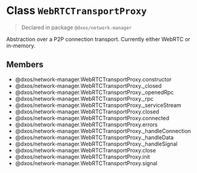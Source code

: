 # Class `WebRTCTransportProxy`
> Declared in package `@dxos/network-manager`

Abstraction over a P2P connection transport. Currently either WebRTC or in-memory.

## Members
- @dxos/network-manager.WebRTCTransportProxy.constructor
- @dxos/network-manager.WebRTCTransportProxy._closed
- @dxos/network-manager.WebRTCTransportProxy._openedRpc
- @dxos/network-manager.WebRTCTransportProxy._rpc
- @dxos/network-manager.WebRTCTransportProxy._serviceStream
- @dxos/network-manager.WebRTCTransportProxy.closed
- @dxos/network-manager.WebRTCTransportProxy.connected
- @dxos/network-manager.WebRTCTransportProxy.errors
- @dxos/network-manager.WebRTCTransportProxy._handleConnection
- @dxos/network-manager.WebRTCTransportProxy._handleData
- @dxos/network-manager.WebRTCTransportProxy._handleSignal
- @dxos/network-manager.WebRTCTransportProxy.close
- @dxos/network-manager.WebRTCTransportProxy.init
- @dxos/network-manager.WebRTCTransportProxy.signal
